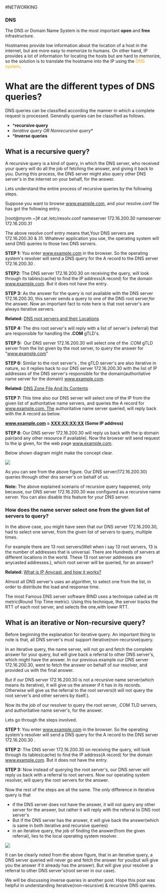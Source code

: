 #NETWORKING 


### DNS

The DNS or Domain Name System is the most important **open** and **free** infrastructure. 

Hostnames provide low information about the location of a host in the internet, but are more easy to memorize to humans. On other hand, IP provides a lot of information for locating the hosts but are hard to memorize, so the solution is to translate the hostname into the IP using the <span style="color:orange;">DNS system</span>. 
# What are the different types of DNS queries?

DNS queries can be classified according the manner in which a complete request is processed. Generally queries can be classified as follows.

* ***recursive query**
* *iterative query OR Nonrecursive query**
* ***Inverse queries**

## What is a recursive query?

A recursive query is a kind of query, in which the DNS server, who received your query will do all the job of fetching the answer, and giving it back to you. During this process, the DNS server might also query other DNS server's in the internet on your behalf, for the answer.

Lets understand the entire process of recursive queries by the following steps.

Suppose you want to browse www.example.com, and your resolve.conf file has got the following entry.

[root@myvm ~]# cat /etc/resolv.conf
nameserver 172.16.200.30
nameserver 172.16.200.31

The above resolve conf entry means that,Your DNS servers are 172.16.200.30 & 31. Whatever application you use, the operating system will send DNS queries to those two DNS servers.

**STEP 1:** You enter www.example.com in the browser. So the operating system's resolver will send a DNS query for the A record to the DNS server 172.16.200.30 .

**STEP2:** The DNS server 172.16.200.30 on receiving the query, will look through its tables(cache) to find the IP address(A record) for the domain www.example.com. But it does not have the entry.

**STEP 3:** As the answer for the query is not available with the DNS server 172.16.200.30, this server sends a query to one of the DNS root server,for the answer. Now an important fact to note here is that root server's are always iterative servers.

**Related:** [DNS root servers and their Locations](http://www.slashroot.in/dns-root-servers-most-critical-infrastructure-internet "DNS root servers Explained")

**STEP 4:** The dns root server's will reply with a list of server's (referral) that are responsible for handling the **.COM** gTLD's.

**STEP 5:**  Our DNS server 172.16.200.30 will select one of the .COM gTLD server from the list given by the root server, to query the answer for "www.example.com"

**STEP 6:** Similar to the root server's , the gTLD server's are also iterative in nature, so it replies back to our DNS server 172.16.200.30 with the list of IP addresses of the DNS server's responsible for the domain(authoritative name server for the domain) www.example.com.

**Related:** [DNS Zone File And Its Contents](http://www.slashroot.in/what-dns-zone-file-complete-tutorial-zone-file-and-its-contents)

**STEP 7:** This time also our DNS server will select one of the IP from the given list of authoritative name servers, and queries the A record for www.example.com. The authoritative name server queried, will reply back with the A record as below.

**www.example.com = <XXX:XX:XX:XX> (Some IP address)**

**STEP 8**: Our DNS server 172.16.200.30 will reply us back with the ip domain pair(and any other resource if available). Now the browser will send request to the ip given, for the web page www.example.com.

Below shown diagram might make the concept clear.

![](https://www.slashroot.in/sites/default/files/recursive%20dns%20query.png)

As you can see from the above figure. Our DNS server(172.16.200.30) queries through other dns server's on behalf of us.

**Note:** The above explained scenario of recursive query happened, only because, our DNS server 172.16.200.30 was configured as a recursive name server. You can also disable this feature for your DNS server. 

### How does the name server select one from the given list of servers to query?

In the above case, you might have seen that our DNS server 172.16.200.30, had to select one server, from the given list of servers to query, multiple times.

For example there are 13 root servers(Well when i say 13 root servers, 13 is the number of addresses that is universal. There are Hundreds of servers at different locations in the world. These 13 root server addresses are anycasted addresses.), which root server will be queried, for an answer?

**Related:** [What is IP Anycast, and how it works?](http://www.slashroot.in/what-anycast-and-how-it-works)

Almost all DNS server's uses an algorithm, to select one from the list, in order to distribute the load and response time.

The most Famous DNS server software BIND uses a technique called as rtt metric(Round Trip Time metric). Using this technique, the server tracks the RTT of each root server, and selects the one,with lower RTT.

## What is an iterative or Non-recursive query?

Before beginning the explanation for iterative query. An important thing to note is that, all DNS server's must support iterative(non-recursive)query.

In an iterative query, the name server, will not go and fetch the complete answer for your query, but will give back a referral to other DNS server's, which might have the answer. In our previous example our DNS server 172.16.200.30, went to fetch the answer on behalf of our resolver, and provided us with the final answer.

But if our DNS server 172.16.200.30 is not a recursive name server(which means its iterative), it will give us the answer if it has in its records. Otherwise will give us the referral to the root servers(it will not query the root server's and other servers by itself.).

Now its the job of our resolver to query the root server, .COM TLD servers, and authoritative name server's, for the answer.

Lets go through the steps involved. 

**STEP 1:** You enter www.example.com in the browser. So the operating system's resolver will send a DNS query for the A record to the DNS server 172.16.200.30 .

**STEP 2:** The DNS server 172.16.200.30 on receiving the query, will look through its tables(cache) to find the IP address(A record) for the domain www.example.com. But it does not have the entry.

**STEP 3:** Now instead of querying the root server's, our DNS server will reply us back with a referral to root servers. Now our operating system resolver, will query the root servers for the answer.

Now the rest of the steps are all the same. The only difference in iterative query is that 

- if the DNS server does not have the answer, it will not query any other server for the answer, but rather it will reply with the referral to DNS root server's
- But if the DNS server has the answer, it will give back the answer(which is same in both iterative and recursive queries)
- in an iterative query, the job of finding the answer(from the given referral), lies to the local operating system resolver.

![](https://www.slashroot.in/sites/default/files/iterative%20dns%20query.png)

It can be clearly noted from the above figure, that in an iterative query, a DNS server queried will never go and fetch the answer for you(but will give you the answer if it already has the answer). But will give your resolver a referral to other DNS server's(root server in our case).

We will be discussing inverse queries in another post. Hope this post was helpful in understanding iterative(non-recursive) & recursive DNS queries.